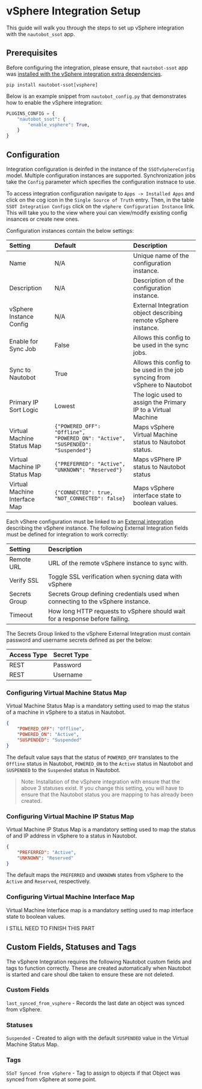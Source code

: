 # vSphere Integration Setup

This guide will walk you through the steps to set up vSphere integration with the `nautobot_ssot` app.

## Prerequisites

Before configuring the integration, please ensure, that `nautobot-ssot` app was [installed with the vSphere integration extra dependencies](../install.md#install-guide).

```shell
pip install nautobot-ssot[vsphere]
```

Below is an example snippet from `nautobot_config.py` that demonstrates how to enable the vSphere integration:

```python
PLUGINS_CONFIG = {
    "nautobot_ssot": {
        "enable_vsphere": True,
    }
}
```

## Configuration

Integration configuration is deinfed in the instance of the `SSOTvSphereConfig` model. Multiple configuration instances are supported. Synchronization jobs take the `Config` parameter which specifies the configuration instnace to use. 

To access integration configuration navigate to `Apps -> Installed Apps` and click on the cog icon in the `Single Source of Truth` entry. Then, in the table `SSOT Integration Configs` click on the `vSphere Configuration Instance` link. This will take you to the view where youi can view/modify existing config insances or create new ones.

Configuration instances contain the below settings:

| Setting                       | Default                                                                        | Description                                                               |
| :---------------------------- | :----------------------------------------------------------------------------- | :------------------------------------------------------------------------ |
| Name                          | N/A                                                                            | Unique name of the configuration instance.                                |
| Description                   | N/A                                                                            | Description of the configuration instance.                                |
| vSphere Instance Config       | N/A                                                                            | External Integration object describing remote vSphere instance.           |
| Enable for Sync Job           | False                                                                          | Allows this config to be used in the sync jobs.                           |
| Sync to Nautobot              | True                                                                           | Allows this config to be used in the job syncing from vSphere to Nautobot |
| Primary IP Sort Logic         | Lowest                                                                         | The logic used to assign the Primary IP to a Virtual Machine              |
| Virtual Machine Status Map    | `{"POWERED_OFF": "Offline", "POWERED_ON": "Active", "SUSPENDED": "Suspended"}` | Maps vSphere Virtual Machine status to Nautobot status.                   |
| Virtual Machine IP Status Map | `{"PREFERRED": "Active", "UNKNOWN": "Reserved"}`                               | Maps vSPhere IP status to Nautobot status                                 |
| Virtual Machine Interface Map | `{"CONNECTED": true, "NOT_CONNECTED": false}`                                  | Maps vSphere interface state to boolean values.                           |

Each vShere configuration must be linked to an [External integration](https://docs.nautobot.com/projects/core/en/stable/user-guide/platform-functionality/externalintegration/?h=external+int) describing the vSphere instance. The following External Integration fields must be defined for integration to work correctly:

| Setting       | Description                                                                      |
| :------------ | :------------------------------------------------------------------------------- |
| Remote URL    | URL of the remote vSphere instance to sync with.                                 |
| Verify SSL    | Toggle SSL verification when sycning data with vSphere                           |
| Secrets Group | Secrets Group defining credentials used when connecting to the vSphere instance. |
| Timeout       | How long HTTP requests to vSphere should wait for a response before failing.     |

The Secrets Group linked to the vSphere External Integration must contain password and username secrets defined as per the below:

| Access Type | Secret Type |
| :---------- | :---------- |
| REST        | Password    |
| REST        | Username    |


### Configuring Virtual Machine Status Map

Virtual Machine Status Map is a mandatory setting used to map the status of a machine in vSphere to a status in Nautobot.

```json
{
    "POWERED_OFF": "Offline",
    "POWERED_ON": "Active",
    "SUSPENDED": "Suspended"
}
```

The default value says that the status of `POWERED_OFF` translates to the `Offline` status in Nautobot, `POWERED_ON` to the `Active` status in Nautobot and `SUSPENDED` to the `Suspended` status in Nautobot.

> Note: Installation of the vSphere integration with ensure that the above 3 statuses exist. If you change this setting, you will have to ensure that the Nautobot status you are mapping to has already been created.

### Configuring Virtual Machine IP Status Map

Virtual Machine IP Status Map is a mandatory setting used to map the status of and IP address in vSphere to a status in Nautobot.

```json
{
    "PREFERRED": "Active",
    "UNKNOWN": "Reserved"
}
```

The default maps the `PREFERRED` and `UNKNOWN` states from vSphere to the `Active` and `Reserved`, respectively. 

### Configuring Virtual Machine Interface Map

Virtual Machine Interface map is a mandatory setting used to map interface state to boolean values.

I STILL NEED TO FINISH THIS PART

## Custom Fields, Statuses and Tags

The vSphere Integration requires the following Nautobot custom fields and tags to function correctly. These are created automatically when Nautobot is started and care shoul dbe taken to ensure these are not deleted. 

### Custom Fields

`last_synced_from_vsphere` - Records the last date an object was synced from vSphere.

### Statuses

`Suspended` - Created to align with the default `SUSPENDED` value in the Virtual Machine Status Map.

### Tags

`SSoT Synced from vSphere` - Tag to assign to objects if that Object was synced from vSphere at some point.